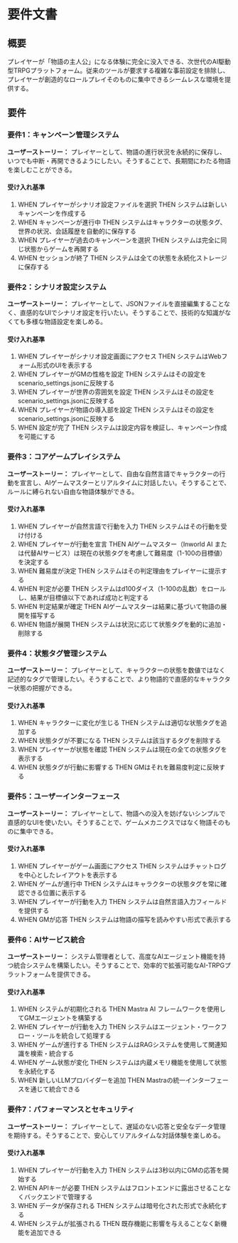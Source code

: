 # 要件文書

## 概要

プレイヤーが「物語の主人公」になる体験に完全に没入できる、次世代のAI駆動型TRPGプラットフォーム。従来のツールが要求する複雑な事前設定を排除し、プレイヤーが創造的なロールプレイそのものに集中できるシームレスな環境を提供する。

## 要件

### 要件1：キャンペーン管理システム

**ユーザーストーリー：** プレイヤーとして、物語の進行状況を永続的に保存し、いつでも中断・再開できるようにしたい。そうすることで、長期間にわたる物語を楽しむことができる。

#### 受け入れ基準

1. WHEN プレイヤーがシナリオ設定ファイルを選択 THEN システムは新しいキャンペーンを作成する
2. WHEN キャンペーンが進行中 THEN システムはキャラクターの状態タグ、世界の状況、会話履歴を自動的に保存する
3. WHEN プレイヤーが過去のキャンペーンを選択 THEN システムは完全に同じ状態からゲームを再開する
4. WHEN セッションが終了 THEN システムは全ての状態を永続化ストレージに保存する

### 要件2：シナリオ設定システム

**ユーザーストーリー：** プレイヤーとして、JSONファイルを直接編集することなく、直感的なUIでシナリオ設定を行いたい。そうすることで、技術的な知識がなくても多様な物語設定を楽しめる。

#### 受け入れ基準

1. WHEN プレイヤーがシナリオ設定画面にアクセス THEN システムはWebフォーム形式のUIを表示する
2. WHEN プレイヤーがGMの性格を設定 THEN システムはその設定をscenario_settings.jsonに反映する
3. WHEN プレイヤーが世界の雰囲気を設定 THEN システムはその設定をscenario_settings.jsonに反映する
4. WHEN プレイヤーが物語の導入部を設定 THEN システムはその設定をscenario_settings.jsonに反映する
5. WHEN 設定が完了 THEN システムは設定内容を検証し、キャンペーン作成を可能にする

### 要件3：コアゲームプレイシステム

**ユーザーストーリー：** プレイヤーとして、自由な自然言語でキャラクターの行動を宣言し、AIゲームマスターとリアルタイムに対話したい。そうすることで、ルールに縛られない自由な物語体験ができる。

#### 受け入れ基準

1. WHEN プレイヤーが自然言語で行動を入力 THEN システムはその行動を受け付ける
2. WHEN プレイヤーが行動を宣言 THEN AIゲームマスター（Inworld AI または代替AIサービス）は現在の状態タグを考慮して難易度（1-100の目標値）を決定する
3. WHEN 難易度が決定 THEN システムはその判定理由をプレイヤーに提示する
4. WHEN 判定が必要 THEN システムはd100ダイス（1-100の乱数）をロールし、結果が目標値以下であれば成功と判定する
5. WHEN 判定結果が確定 THEN AIゲームマスターは結果に基づいて物語の展開を描写する
6. WHEN 物語が展開 THEN システムは状況に応じて状態タグを動的に追加・削除する

### 要件4：状態タグ管理システム

**ユーザーストーリー：** プレイヤーとして、キャラクターの状態を数値ではなく記述的なタグで管理したい。そうすることで、より物語的で直感的なキャラクター状態の把握ができる。

#### 受け入れ基準

1. WHEN キャラクターに変化が生じる THEN システムは適切な状態タグを追加する
2. WHEN 状態タグが不要になる THEN システムは該当するタグを削除する
3. WHEN プレイヤーが状態を確認 THEN システムは現在の全ての状態タグを表示する
4. WHEN 状態タグが行動に影響する THEN GMはそれを難易度判定に反映する

### 要件5：ユーザーインターフェース

**ユーザーストーリー：** プレイヤーとして、物語への没入を妨げないシンプルで直感的なUIを使いたい。そうすることで、ゲームメカニクスではなく物語そのものに集中できる。

#### 受け入れ基準

1. WHEN プレイヤーがゲーム画面にアクセス THEN システムはチャットログを中心としたレイアウトを表示する
2. WHEN ゲームが進行中 THEN システムはキャラクターの状態タグを常に確認できる位置に表示する
3. WHEN プレイヤーが行動を入力 THEN システムは自然言語入力フィールドを提供する
4. WHEN GMが応答 THEN システムは物語の描写を読みやすい形式で表示する

### 要件6：AIサービス統合

**ユーザーストーリー：** システム管理者として、高度なAIエージェント機能を持つ統合システムを構築したい。そうすることで、効率的で拡張可能なAI-TRPGプラットフォームを提供できる。

#### 受け入れ基準

1. WHEN システムが初期化される THEN Mastra AI フレームワークを使用してGMエージェントを構築する
2. WHEN プレイヤーが行動を入力 THEN システムはエージェント・ワークフロー・ツールを統合して処理する
3. WHEN ゲームが進行する THEN システムはRAGシステムを使用して関連知識を検索・統合する
4. WHEN ゲーム状態が変化 THEN システムは内蔵メモリ機能を使用して状態を永続化する
5. WHEN 新しいLLMプロバイダーを追加 THEN Mastraの統一インターフェースを通じて統合できる

### 要件7：パフォーマンスとセキュリティ

**ユーザーストーリー：** プレイヤーとして、遅延のない応答と安全なデータ管理を期待する。そうすることで、安心してリアルタイムな対話体験を楽しめる。

#### 受け入れ基準

1. WHEN プレイヤーが行動を入力 THEN システムは3秒以内にGMの応答を開始する
2. WHEN APIキーが必要 THEN システムはフロントエンドに露出させることなくバックエンドで管理する
3. WHEN データが保存される THEN システムは暗号化された形式で永続化する
4. WHEN システムが拡張される THEN 既存機能に影響を与えることなく新機能を追加できる